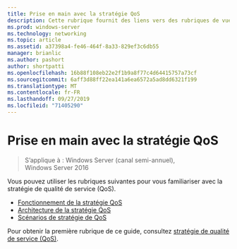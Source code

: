 ```yaml
---
title: Prise en main avec la stratégie QoS
description: Cette rubrique fournit des liens vers des rubriques de vue d’ensemble de la stratégie de qualité de service (QoS), qui vous permet d’utiliser des stratégie de groupe pour hiérarchiser la bande passante du trafic réseau d’applications et de services spécifiques dans Windows Server 2016.
ms.prod: windows-server
ms.technology: networking
ms.topic: article
ms.assetid: a37398a4-fe46-464f-8a33-829ef3c6db55
manager: brianlic
ms.author: pashort
author: shortpatti
ms.openlocfilehash: 16b88f108eb22e2f1b9a8f77c4d64415757a73cf
ms.sourcegitcommit: 6aff3d88ff22ea141a6ea6572a5ad8dd6321f199
ms.translationtype: MT
ms.contentlocale: fr-FR
ms.lasthandoff: 09/27/2019
ms.locfileid: "71405290"
---
```

# <a name="getting-started-with-qos-policy"></a>Prise en main avec la stratégie QoS

>S’applique à : Windows Server (canal semi-annuel), Windows Server 2016

Vous pouvez utiliser les rubriques suivantes pour vous familiariser avec la stratégie de qualité de service \(QoS\).

- [Fonctionnement de la stratégie QoS](qos-policy-works.md)
- [Architecture de la stratégie QoS](qos-policy-architecture.md)
- [Scénarios de stratégie de QoS](qos-policy-scenarios.md)


Pour obtenir la première rubrique de ce guide, consultez [stratégie de qualité de service (QoS)](qos-policy-top.md).
